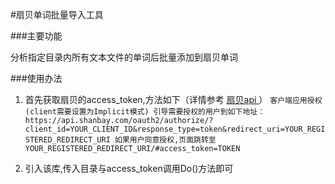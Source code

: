 
#扇贝单词批量导入工具

###主要功能

分析指定目录内所有文本文件的单词后批量添加到扇贝单词

###使用办法
1. 首先获取扇贝的access_token,方法如下（详情参考 [扇贝api ](http://www.shanbay.com/developer/wiki/authorization/)   ）
    `客户端应用授权(client需要设置为Implicit模式)
    引导需要授权的用户到如下地址：
    https://api.shanbay.com/oauth2/authorize/?client_id=YOUR_CLIENT_ID&response_type=token&redirect_uri=YOUR_REGISTERED_REDIRECT_URI
    如果用户同意授权,页面跳转至 YOUR_REGISTERED_REDIRECT_URI/#access_token=TOKEN`
    
2. 引入该库,传入目录与access_token调用Do()方法即可
    